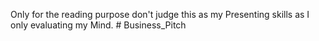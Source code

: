 Only for the reading purpose don't judge this as my Presenting skills as I only evaluating my Mind. # Business_Pitch

